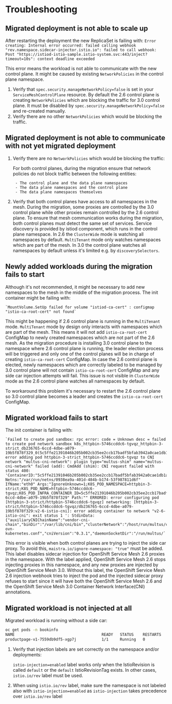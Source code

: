 # Troubleshooting

## Migrated deployment is not able to scale up
After restarting the deployment the new ReplicaSet is failing with:
`Error creating: Internal error occurred: failed calling webhook "rev.namespace.sidecar-injector.istio.io": failed to call webhook: Post "https://istiod-istio-sample.istio-system.svc:443/inject?timeout=10s": context deadline exceeded`

This error means the workload is not able to communicate with the new control plane. It might be caused by existing `NetworkPolicies` in the control plane namespace.

1. Verify that `spec.security.manageNetworkPolicy=false` is set in your `ServiceMeshControlPlane` resource. By default the 2.6 control plane is creating `NetworkPolicies` which are blocking the traffic for 3.0 control plane. It must be disabled by `spec.security.manageNetworkPolicy=false` and re-created manually.
1. Verify there are no other  `NetworkPolicies` which would be blocking the traffic.

## Migrated deployment is not able to communicate with not yet migrated deployment
1. Verify there are no `NetworkPolicies` which would be blocking the traffic:

    For both control planes, during the migration ensure that network policies do not block traffic between the following entities:

        - The control plane and the data plane namespaces
        - The data plane namespaces and the control plane
        - The data plane namespaces themselves
1. Verify that both control planes have access to all namespaces in the mesh. During the migration, some proxies are controlled by the 3.0 control plane while other proxies remain controlled by the 2.6 control plane. To ensure that mesh communication works during the migration, both control planes must detect the same set of services. Service discovery is provided by istiod component, which runs in the control plane namespace. In 2.6 the `ClusterWide` mode is watching all namespaces by default. `MultiTenant` mode only watches namespaces which are part of the mesh. In 3.0 the control plane watches all namespaces by default unless it's limited e.g. by `discoverySelectors`.

## Newly added workloads during the migration fails to start
Although it's not recommended, it might be necessary to add new namespaces to the mesh in the middle of the migration process. The init container might be failing with:

    `MountVolume.SetUp failed for volume "istiod-ca-cert" : configmap "istio-ca-root-cert" not found`

This might be happening if 2.6 control plane is running in the `MultiTenant` mode. `MultiTenant` mode by design only interacts with namespaces which are part of the mesh. This means it will not add `istio-ca-root-cert` ConfigMap to newly created namespaces which are not part of the 2.6 mesh. As the migration procedure is installing 3.0 control plane to the namespace where 2.6 control plane is running, the leader election process will be triggered and only one of the control planes will be in charge of creating `istio-ca-root-cert` ConfigMap. In case the 2.6 control plane is elected, newly namespaces which are correctly labeled to be managed by 3.0 control plane will not contain `istio-ca-root-cert` ConfigMap and any side car injection attempts will fail. This issue is not visible in `ClusterWide` mode as the 2.6 control plane watches all namespaces by default.

To workaround this problem it's necessary to restart the 2.6 control plane so 3.0 control plane becomes a leader and creates the `istio-ca-root-cert` ConfigMap.

## Migrated workload fails to start
The init container is failing with:

    `Failed to create pod sandbox: rpc error: code = Unknown desc = failed to create pod network sandbox k8s_httpbin-5746ccddc6-tgvqz_httpbin-3-strict_db236765-6ccd-4dbe-a079-19b5f878f329_0(5c5ffe21391046b205b002cb35ee2ccb17badf5bfab3942a0cae1db1a1d5b3f4): error adding pod httpbin-3-strict_httpbin-5746ccddc6-tgvqz to CNI network "multus-cni-network": plugin type="multus-shim" name="multus-cni-network" failed (add): CmdAdd (shim): CNI request failed with status 400: 'ContainerID:"5c5ffe21391046b205b002cb35ee2ccb17badf5bfab3942a0cae1db1a1d5b3f4" Netns:"/var/run/netns/0938ea9a-401d-484b-b174-53f987811d6f" IfName:"eth0" Args:"IgnoreUnknown=1;K8S_POD_NAMESPACE=httpbin-3-strict;K8S_POD_NAME=httpbin-5746ccddc6-tgvqz;K8S_POD_INFRA_CONTAINER_ID=5c5ffe21391046b205b002cb35ee2ccb17badf5bfab3942a0cae1db1a1d5b3f4;K8S_POD_UID=db236765-6ccd-4dbe-a079-19b5f878f329" Path:"" ERRORED: error configuring pod [httpbin-3-strict/httpbin-5746ccddc6-tgvqz] networking: [httpbin-3-strict/httpbin-5746ccddc6-tgvqz/db236765-6ccd-4dbe-a079-19b5f878f329:v2-6-istio-cni]: error adding container to network "v2-6-istio-cni": exit status 1 ': StdinData: {"auxiliaryCNIChainName":"vendor-cni-chain","binDir":"/var/lib/cni/bin","clusterNetwork":"/host/run/multus/cni/net.d/10-ovn-kubernetes.conf","cniVersion":"0.3.1","daemonSocketDir":"/run/multus/`

This error is visible when both control planes are trying to inject the side car proxy. To avoid this, `maistra.io/ignore-namespace: "true"` must be added. This label disables sidecar injection for OpenShift Service Mesh 2.6 proxies in the namespace. With the label applied, OpenShift Service Mesh 2.6 stops injecting proxies in this namespace, and any new proxies are injected by OpenShift Service Mesh 3.0. Without this label, the OpenShift Service Mesh 2.6 injection webhook tries to inject the pod and the injected sidecar proxy refuses to start since it will have both the OpenShift Service Mesh 2.6 and the OpenShift Service Mesh 3.0 Container Network Interface(CNI) annotations.

## Migrated workload is not injected at all
Migrated workload is running without a side car:
```sh
oc get pods -n bookinfo
NAME                                      READY   STATUS    RESTARTS   AGE
productpage-v1-7559db9df5-xgp7j           1/1     Running   0          23m
```

1. Verify that injection labels are set correctly on the namespace and/or deployments:

    `istio-injection=enabled` label works only when the IstioRevision is called `default` or the `default` IstioRevisionTag exists. In other cases, `istio.io/rev` label must be used.
1. When using `istio.io/rev` label, make sure the namespace is not labeled also with `istio-injection=enabled` as `istio-injection` takes precedence over `istio.io/rev` label

